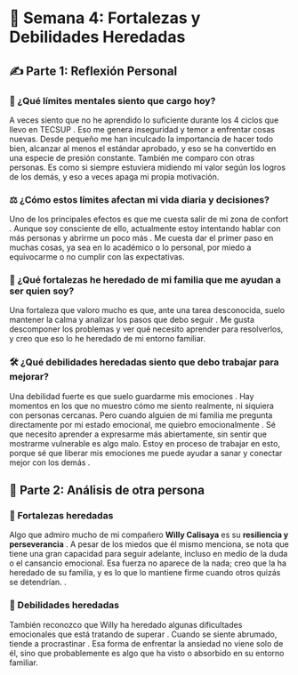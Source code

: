 # 📝 Semana 4: Fortalezas y Debilidades Heredadas

## ✍️ Parte 1: Reflexión Personal

### 💭 ¿Qué límites mentales siento que cargo hoy?

A veces siento que no he aprendido lo suficiente durante los 4 ciclos que llevo en TECSUP . Eso me genera inseguridad y temor a enfrentar cosas nuevas. Desde pequeño me han inculcado la importancia de hacer todo bien, alcanzar al menos el estándar aprobado, y eso se ha convertido en una especie de presión constante. También me comparo con otras personas. Es como si siempre estuviera midiendo mi valor según los logros de los demás, y eso a veces apaga mi propia motivación.

### ⚖️ ¿Cómo estos límites afectan mi vida diaria y decisiones?

Uno de los principales efectos es que me cuesta salir de mi zona de confort . Aunque soy consciente de ello, actualmente estoy intentando hablar con más personas y abrirme un poco más . Me cuesta dar el primer paso en muchas cosas, ya sea en lo académico o lo personal, por miedo a equivocarme o no cumplir con las expectativas.

### 🌟 ¿Qué fortalezas he heredado de mi familia que me ayudan a ser quien soy?

Una fortaleza que valoro mucho es que, ante una tarea desconocida, suelo mantener la calma y analizar los pasos que debo seguir . Me gusta descomponer los problemas y ver qué necesito aprender para resolverlos, y creo que eso lo he heredado de mi entorno familiar.

### 🛠️ ¿Qué debilidades heredadas siento que debo trabajar para mejorar?

Una debilidad fuerte es que suelo guardarme mis emociones . Hay momentos en los que no muestro cómo me siento realmente, ni siquiera con personas cercanas. Pero cuando alguien de mi familia me pregunta directamente por mi estado emocional, me quiebro emocionalmente . Sé que necesito aprender a expresarme más abiertamente, sin sentir que mostrarme vulnerable es algo malo. Estoy en proceso de trabajar en esto, porque sé que liberar mis emociones me puede ayudar a sanar y conectar mejor con los demás .

## 💬 Parte 2: Análisis de otra persona


### 🌟 Fortalezas heredadas

Algo que admiro mucho de mi compañero **Willy Calisaya** es su **resiliencia y perseverancia** . A pesar de los miedos que él mismo menciona, se nota que tiene una gran capacidad para seguir adelante, incluso en medio de la duda o el cansancio emocional. Esa fuerza no aparece de la nada; creo que la ha heredado de su familia, y es lo que lo mantiene firme cuando otros quizás se detendrían. .

### 🧱 Debilidades heredadas

También reconozco que Willy ha heredado algunas dificultades emocionales que está tratando de superar . Cuando se siente abrumado, tiende a procrastinar . Esa forma de enfrentar la ansiedad no viene solo de él, sino que probablemente es algo que ha visto o absorbido en su entorno familiar. 

